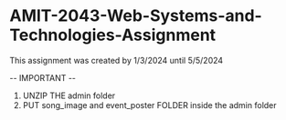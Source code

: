 # AMIT-2043-Web-Systems-and-Technologies-Assignment
This assignment was created by  1/3/2024 until 5/5/2024

-- IMPORTANT --
1. UNZIP THE admin folder
2. PUT song_image and event_poster FOLDER inside the admin folder
